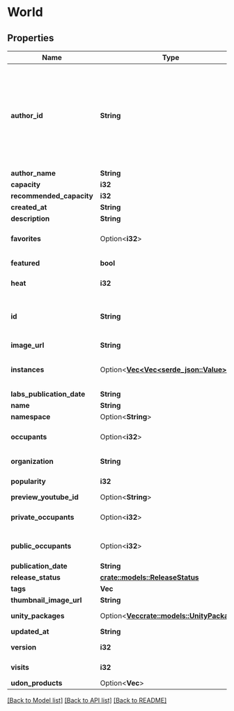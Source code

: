 # World

## Properties

Name | Type | Description | Notes
------------ | ------------- | ------------- | -------------
**author_id** | **String** | A users unique ID, usually in the form of `usr_c1644b5b-3ca4-45b4-97c6-a2a0de70d469`. Legacy players can have old IDs in the form of `8JoV9XEdpo`. The ID can never be changed. | 
**author_name** | **String** |  | 
**capacity** | **i32** |  | 
**recommended_capacity** | **i32** |  | 
**created_at** | **String** |  | 
**description** | **String** |  | 
**favorites** | Option<**i32**> |  | [optional][default to 0]
**featured** | **bool** |  | [default to false]
**heat** | **i32** |  | [default to 0]
**id** | **String** | WorldID be \"offline\" on User profiles if you are not friends with that user. | 
**image_url** | **String** |  | 
**instances** | Option<[**Vec<Vec<serde_json::Value>>**](array.md)> | Will always be an empty list when unauthenticated. | [optional]
**labs_publication_date** | **String** |  | 
**name** | **String** |  | 
**namespace** | Option<**String**> |  | [optional]
**occupants** | Option<**i32**> | Will always be `0` when unauthenticated. | [optional][default to 0]
**organization** | **String** |  | [default to vrchat]
**popularity** | **i32** |  | [default to 0]
**preview_youtube_id** | Option<**String**> |  | [optional]
**private_occupants** | Option<**i32**> | Will always be `0` when unauthenticated. | [optional][default to 0]
**public_occupants** | Option<**i32**> | Will always be `0` when unauthenticated. | [optional][default to 0]
**publication_date** | **String** |  | 
**release_status** | [**crate::models::ReleaseStatus**](ReleaseStatus.md) |  | 
**tags** | **Vec<String>** |   | 
**thumbnail_image_url** | **String** |  | 
**unity_packages** | Option<[**Vec<crate::models::UnityPackage>**](UnityPackage.md)> | Empty if unauthenticated. | [optional]
**updated_at** | **String** |  | 
**version** | **i32** |  | [default to 0]
**visits** | **i32** |  | [default to 0]
**udon_products** | Option<**Vec<String>**> |  | [optional]

[[Back to Model list]](../README.md#documentation-for-models) [[Back to API list]](../README.md#documentation-for-api-endpoints) [[Back to README]](../README.md)


